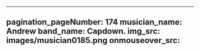 ------
pagination_pageNumber: 174
musician_name: Andrew
band_name: Capdown.
img_src: images/musician0185.png
onmouseover_src: 
------
